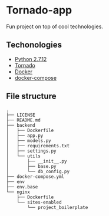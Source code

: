 # Tornado-app
Fun project on top of cool technologies.

## Techonologies

* [Python 2.7.12](https://www.python.org/)
* [Tornado](http://www.tornadoweb.org/en/stable/index.html)
* [Docker](https://www.docker.com/)
* [docker-compose](https://docs.docker.com/compose/)


## File structure
```
.
├── LICENSE
├── README.md
├── backend
│   ├── Dockerfile
│   ├── app.py
│   ├── models.py
│   ├── requirements.txt
│   ├── settings.py
│   └── utils
│       ├── __init__.py
│       ├── base.py
│       └── db_config.py
├── docker-compose.yml
├── env
├── env.base
└── nginx
    ├── Dockerfile
    └── sites-enabled
        └── project_boilerplate
```